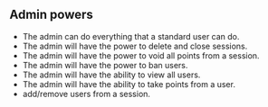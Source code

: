 ## Admin powers
- The admin can do everything that a standard user can do.
- The admin will have the power to delete and close sessions.
- The admin will have the power to void all points from a session.
- The admin will have the power to ban users.
- The admin will have the ability to view all users.
- The admin will have the ability to take points from a user.
- add/remove users from a session.